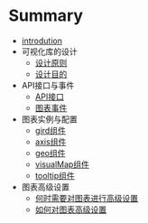 # Summary

* [introdution](README.md)
* 可视化库的设计
   * [设计原则](design/principles.md)
   * [设计目的](design/motivation.md)
* API接口与事件
   * [API接口](api/interface.md)
   * [图表事件](api/event.md)
* 图表实例与配置
   * [gird组件](configure/gird.md)
   * [axis组件](configure/axis.md)
   * [geo组件](configure/geo.md)
   * [visualMap组件](configure/visualmap.md)
   * [tooltip组件](configure/tooltip.md)
* 图表高级设置
   * [何时需要对图表进行高级设置](./advance/why.md)
   * [如何对图表高级设置](./advance/howto.md)
